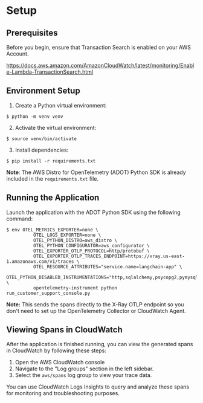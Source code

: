 # Setup

## Prerequisites

Before you begin, ensure that Transaction Search is enabled on your AWS Account.

https://docs.aws.amazon.com/AmazonCloudWatch/latest/monitoring/Enable-Lambda-TransactionSearch.html

## Environment Setup

1. Create a Python virtual environment:
```
$ python -m venv venv
```

2. Activate the virtual environment:
```
$ source venv/bin/activate
```

3. Install dependencies:
```
$ pip install -r requirements.txt
```
**Note**: The AWS Distro for OpenTelemetry (ADOT) Python SDK is already included in the `requirements.txt` file.

## Running the Application

Launch the application with the ADOT Python SDK using the following command:
```
$ env OTEL_METRICS_EXPORTER=none \
          OTEL_LOGS_EXPORTER=none \
          OTEL_PYTHON_DISTRO=aws_distro \
          OTEL_PYTHON_CONFIGURATOR=aws_configurator \
          OTEL_EXPORTER_OTLP_PROTOCOL=http/protobuf \
          OTEL_EXPORTER_OTLP_TRACES_ENDPOINT=https://xray.us-east-1.amazonaws.com/v1/traces \
          OTEL_RESOURCE_ATTRIBUTES="service.name=langchain-app" \
          OTEL_PYTHON_DISABLED_INSTRUMENTATIONS="http,sqlalchemy,psycopg2,pymysql,sqlite3,aiopg,asyncpg,mysql_connector,botocore,boto3,urllib3,requests" \
          opentelemetry-instrument python run_customer_support_console.py
```
**Note:** This sends the spans directly to the X-Ray OTLP endpoint so you don't need to set up the OpenTelemetry Collector or CloudWatch Agent.

## Viewing Spans in CloudWatch

After the application is finished running, you can view the generated spans in CloudWatch by following these steps:

1. Open the AWS CloudWatch console
2. Navigate to the "Log groups" section in the left sidebar.
3. Select the `aws/spans` log group to view your trace data.

You can use CloudWatch Logs Insights to query and analyze these spans for monitoring and troubleshooting purposes.
